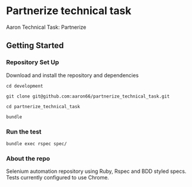 # Partnerize technical task
Aaron Technical Task: Partnerize

## Getting Started

### Repository Set Up

Download and install the repository and dependencies

`cd development`

`git clone git@github.com:aaron66/partnerize_technical_task.git`

`cd partnerize_technical_task`

`bundle`

### Run the test

`bundle exec rspec spec/`

### About the repo

Selenium automation repository using Ruby, Rspec and BDD styled specs.  Tests currently configured to use Chrome.



